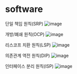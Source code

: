 # software
단일 책임 원칙(SRP)
![image](https://github.com/HSH058/software/assets/121371433/285274da-5dd0-441f-ba2d-c0aecf402c8b)

개방/폐쇄 원칙(OCP)
![image](https://github.com/HSH058/software/assets/121371433/8915c6ac-d048-4594-bdba-16e467b0ff1e)

리스코프 치환 원칙(LSP)
![image](https://github.com/HSH058/software/assets/121371433/3ebeef49-128d-454f-a511-43143ca794f4)

의존관계 역전 원칙(DIP)
![image](https://github.com/HSH058/software/assets/121371433/c185fd60-773a-427e-9daa-0051f0d04ae7)

인터페이스 분리 원칙(ISP)
![image](https://github.com/HSH058/software/assets/121371433/88314aff-3daf-49f9-ad5d-407175ff6e2b)
